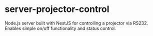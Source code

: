 # server-projector-control
Node.js server built with NestJS for controlling a projector via RS232. Enables simple on/off functionality and status control.
